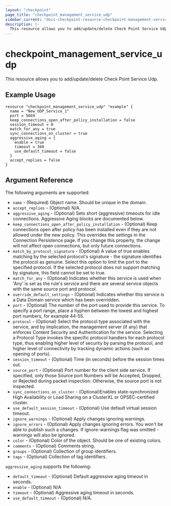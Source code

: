 ```yaml
---
layout: "checkpoint"
page_title: "checkpoint_management_service_udp"
sidebar_current: "docs-checkpoint-resource-checkpoint-management-service-udp"
description: |-
  This resource allows you to add/update/delete Check Point Service Udp.
---
```


# checkpoint_management_service_udp

This resource allows you to add/update/delete Check Point Service Udp.

## Example Usage


```hcl
resource "checkpoint_management_service_udp" "example" {
  name = "New_UDP_Service_1"
  port = 5669
  keep_connections_open_after_policy_installation = false
  session_timeout = 0
  match_for_any = true
  sync_connections_on_cluster = true
  aggressive_aging = {
    enable = true
    timeout = 360
    use_default_timeout = false
  } 
  accept_replies = false
}

```

## Argument Reference

The following arguments are supported:

* `name` - (Required) Object name. Should be unique in the domain.
* `accept_replies` - (Optional) N/A.
* `aggressive_aging` - (Optional) Sets short (aggressive) timeouts for idle connections. Aggressive Aging blocks are documented below.
* `keep_connections_open_after_policy_installation` - (Optional) Keep connections open after policy has been installed even if they are not allowed under the new policy. This overrides the settings in the Connection Persistence page. If you change this property, the change will not affect open connections, but only future connections.
* `match_by_protocol_signature` - (Optional) A value of true enables matching by the selected protocol's signature - the signature identifies the protocol as genuine. Select this option to limit the port to the specified protocol. If the selected protocol does not support matching by signature, this field cannot be set to true.
* `match_for_any` - (Optional) Indicates whether this service is used when 'Any' is set as the rule's service and there are several service objects with the same source port and protocol.
* `override_default_settings` - (Optional) Indicates whether this service is a Data Domain service which has been overridden.
* `port` - (Optional) The number of the port used to provide this service. To specify a port range, place a hyphen between the lowest and highest port numbers, for example 44-55.
* `protocol` - (Optional) Select the protocol type associated with the service, and by implication, the management server (if any) that enforces Content Security and Authentication for the service. Selecting a Protocol Type invokes the specific protocol handlers for each protocol type, thus enabling higher level of security by parsing the protocol, and higher level of connectivity by tracking dynamic actions (such as opening of ports).
* `session_timeout` - (Optional) Time (in seconds) before the session times out.
* `source_port` - (Optional) Port number for the client side service. If specified, only those Source port Numbers will be Accepted, Dropped, or Rejected during packet inspection. Otherwise, the source port is not inspected.
* `sync_connections_on_cluster` - (Optional)Enables state-synchronized High Availability or Load Sharing on a ClusterXL or OPSEC-certified cluster.
* `use_default_session_timeout` - (Optional) Use default virtual session timeout.
* `ignore_warnings` - (Optional) Apply changes ignoring warnings.
* `ignore_errors` - (Optional) Apply changes ignoring errors. You won't be able to publish such a changes. If ignore-warnings flag was omitted - warnings will also be ignored.
* `color` - (Optional) Color of the object. Should be one of existing colors.
* `comments` - (Optional) Comments string.
* `groups` - (Optional) Collection of group identifiers.
* `tags` - (Optional) Collection of tag identifiers.

`aggressive_aging` supports the following:
* `default_timeout` - (Optional) Default aggressive aging timeout in seconds.
* `enable` - (Optional) N/A
* `timeout` - (Optional) Aggressive aging timeout in seconds.
* `use_default_timeout` - (Optional) N/A.
